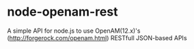 # node-openam-rest
A simple API for node.js to use OpenAM(12.x)'s (http://forgerock.com/openam.html) RESTfull JSON-based APIs
